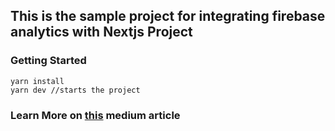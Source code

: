 ## This is the sample project for integrating firebase analytics with Nextjs Project
### Getting Started


```
yarn install
yarn dev //starts the project

```

### Learn More on [this](https://dipesh-kc.medium.com/integration-of-firebase-analytics-in-nextjs-application-in-minutes-ea5e051ef82a) medium article

